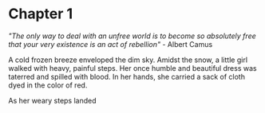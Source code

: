 
# Chapter 1

*"The only way to deal with an unfree world is to become so absolutely free that your very existence is an act of rebellion"*  - Albert Camus

A cold frozen breeze enveloped the dim sky. Amidst the snow, a little girl walked with heavy, painful steps. Her once humble and beautiful dress was taterred and spilled with blood. In her hands, she carried a sack of cloth dyed in the color of red.

As her weary steps landed 